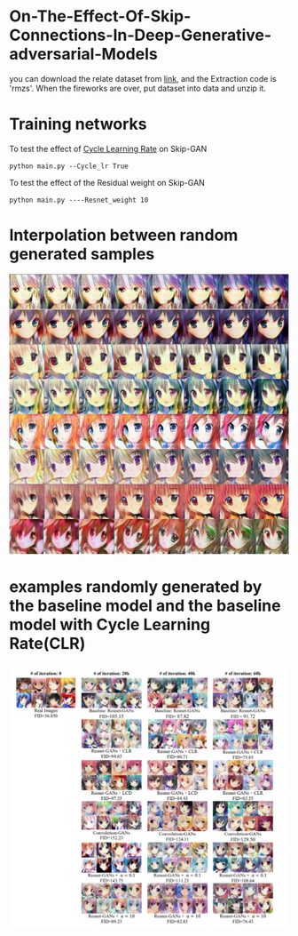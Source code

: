 # On-The-Effect-Of-Skip-Connections-In-Deep-Generative-adversarial-Models

you can download the relate dataset from [link](https://pan.baidu.com/s/1alwIfGi9ENRpk9a2fmrrRw), and the Extraction code is 'rmzs'. When the fireworks are over, put dataset into data and unzip it.



# Training networks
To test the effect of [Cycle Learning Rate](https://arxiv.org/abs/1506.01186) on Skip-GAN

    python main.py --Cycle_lr True



To test the effect of the Residual weight on Skip-GAN

    python main.py ----Resnet_weight 10
  
  
# Interpolation between random generated samples
![](https://github.com/YYlin/On-The-Effect-Of-Skip-Connections-In-Deep-Generative-adversarial-Models/blob/master/result.jpg)


# examples randomly generated by the baseline model and the baseline model with Cycle Learning Rate(CLR)
![](https://github.com/YYlin/On-The-Effect-Of-Skip-Connections-In-Deep-Generative-adversarial-Models/blob/master/random%20generated%20images.jpg)
